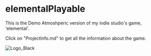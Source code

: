 # elementalPlayable
This is the Demo Atmoshperic version of my indie studio's game, 'elemental'.

Click on "ProjectInfo.md" to get all the information about the game.


![Logo_Black](https://user-images.githubusercontent.com/92258318/155706696-7bb8de11-a78d-4d6f-b4bb-0417e8870846.jpg)
